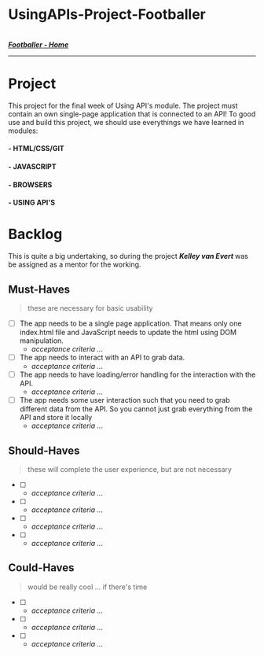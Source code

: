 # UsingAPIs-Project-Footballer

<br>
 <a href ="https:#"><b><em> Footballer - Home </em></b></a>
<br>

----------------------------------------------------------------
# Project

This project for the final week of Using API's module. The project must contain an own single-page application that is connected to an API!
 To good use and build this project, we should use everythings we have learned in modules:
 
#### - HTML/CSS/GIT
#### - JAVASCRIPT
#### - BROWSERS
#### - USING API'S


# Backlog

This is quite a big undertaking, so during the project <b><em> Kelley van Evert </b></em>was be assigned as a mentor for the working.

## Must-Haves

> these are necessary for basic usability

- [ ] The app needs to be a single page application. That means only one index.html file and JavaScript needs to update the html using DOM manipulation.
  - _acceptance criteria ..._
- [ ] The app needs to interact with an API to grab data.
  - _acceptance criteria ..._
- [ ] The app needs to have loading/error handling for the interaction with the API.
  - _acceptance criteria ..._
- [ ] The app needs some user interaction such that you need to grab different data from the API. So you cannot just grab everything from the API and store it locally
  - _acceptance criteria ..._


## Should-Haves

> these will complete the user experience, but are not necessary

- [ ] 
  - _acceptance criteria ..._
- [ ] 
  - _acceptance criteria ..._
- [ ] 
  - _acceptance criteria ..._
- [ ] 
  - _acceptance criteria ..._

## Could-Haves

> would be really cool ... if there's time

- [ ] 
  - _acceptance criteria ..._
- [ ] 
  - _acceptance criteria ..._
- [ ] 
  - _acceptance criteria ..._


